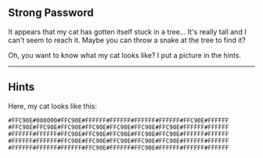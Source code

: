 Strong Password
-------------------------------------------

It appears that my cat has gotten itself stuck in a tree... It's really tall and I can't seem to reach it. Maybe you can throw a snake at the tree to find it?

Oh, you want to know what my cat looks like? I put a picture in the hints.

-------------------------------------------
Hints
-------------------------------------------
Here, my cat looks like this:

```#FFC90E#FFC90E#FFC90E#FFFFFF#FFFFFF#FFFFFF#FFFFFF#FFFFFF#FFC90E 
#FFC90E#000000#FFC90E#FFFFFF#FFFFFF#FFFFFF#FFFFFF#FFC90E#FFFFFF 
#FFC90E#FFC90E#FFC90E#FFC90E#FFC90E#FFC90E#FFC90E#FFFFFF#FFFFFF 
#FFFFFF#FFFFFF#FFC90E#FFC90E#FFC90E#FFC90E#FFC90E#FFFFFF#FFFFFF 
#FFFFFF#FFFFFF#FFC90E#FFC90E#FFC90E#FFC90E#FFC90E#FFFFFF#FFFFFF 
#FFFFFF#FFFFFF#FFFFFF#FFC90E#FFFFFF#FFC90E#FFFFFF#FFFFFF#FFFFFF